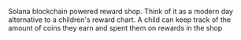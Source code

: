Solana blockchain powered reward shop. Think of it as a modern day alternative to a children's reward chart. A child can keep track of the amount of coins they earn and spent them on rewards in the shop
